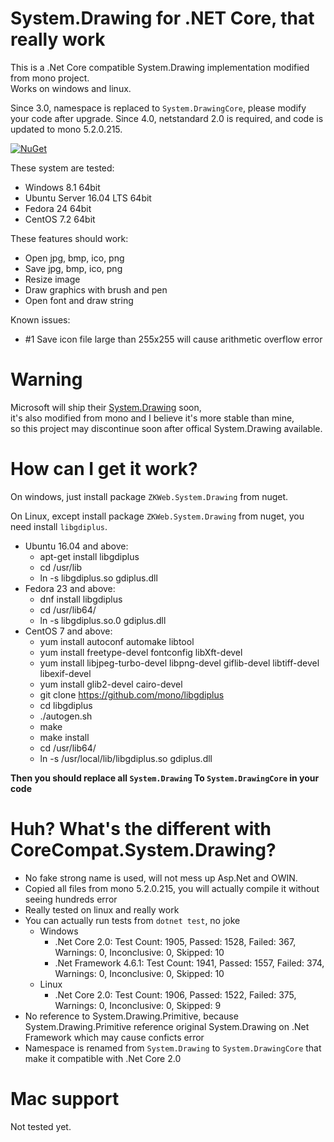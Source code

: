 # System.Drawing for .NET Core, that really work

This is a .Net Core compatible System.Drawing implementation modified from mono project.<br/>
Works on windows and linux.

Since 3.0, namespace is replaced to `System.DrawingCore`, please modify your code after upgrade.
Since 4.0, netstandard 2.0 is required, and code is updated to mono 5.2.0.215.

[![NuGet](https://buildstats.info/nuget/ZKWeb.System.Drawing)](http://www.nuget.org/packages/ZKWeb.System.Drawing)

These system are tested:

- Windows 8.1 64bit
- Ubuntu Server 16.04 LTS 64bit
- Fedora 24 64bit
- CentOS 7.2 64bit

These features should work:

- Open jpg, bmp, ico, png
- Save jpg, bmp, ico, png 
- Resize image
- Draw graphics with brush and pen
- Open font and draw string

Known issues:

- #1 Save icon file large than 255x255 will cause arithmetic overflow error

# Warning

Microsoft will ship their [System.Drawing](https://github.com/dotnet/corefx/tree/master/src/System.Drawing.Common) soon,<br/>
it's also modified from mono and I believe it's more stable than mine,<br/>
so this project may discontinue soon after offical System.Drawing available.<br/>

# How can I get it work?

On windows, just install package `ZKWeb.System.Drawing` from nuget.

On Linux, except install package `ZKWeb.System.Drawing` from nuget, you need install `libgdiplus`.<br/>

- Ubuntu 16.04 and above:
	- apt-get install libgdiplus
	- cd /usr/lib
	- ln -s libgdiplus.so gdiplus.dll
- Fedora 23 and above:
	- dnf install libgdiplus
	- cd /usr/lib64/
	- ln -s libgdiplus.so.0 gdiplus.dll
- CentOS 7 and above:
	- yum install autoconf automake libtool
	- yum install freetype-devel fontconfig libXft-devel
	- yum install libjpeg-turbo-devel libpng-devel giflib-devel libtiff-devel libexif-devel
	- yum install glib2-devel cairo-devel
	- git clone https://github.com/mono/libgdiplus
	- cd libgdiplus
	- ./autogen.sh
	- make
	- make install
	- cd /usr/lib64/
	- ln -s /usr/local/lib/libgdiplus.so gdiplus.dll

**Then you should replace all `System.Drawing` To `System.DrawingCore` in your code**

# Huh? What's the different with CoreCompat.System.Drawing?

- No fake strong name is used, will not mess up Asp.Net and OWIN.
- Copied all files from mono 5.2.0.215, you will actually compile it without seeing hundreds error
- Really tested on linux and really work
- You can actually run tests from `dotnet test`, no joke
	- Windows
		- .Net Core 2.0: Test Count: 1905, Passed: 1528, Failed: 367, Warnings: 0, Inconclusive: 0, Skipped: 10
		- .Net Framework 4.6.1: Test Count: 1941, Passed: 1557, Failed: 374, Warnings: 0, Inconclusive: 0, Skipped: 10
	- Linux
		- .Net Core 2.0: Test Count: 1906, Passed: 1522, Failed: 375, Warnings: 0, Inconclusive: 0, Skipped: 9
- No reference to System.Drawing.Primitive, because System.Drawing.Primitive reference original System.Drawing on .Net Framework which may cause conficts error
- Namespace is renamed from `System.Drawing` to `System.DrawingCore` that make it compatible with .Net Core 2.0

# Mac support

Not tested yet.
